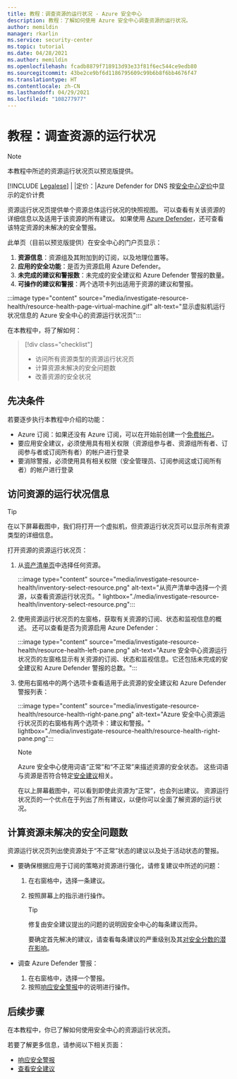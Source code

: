 ```yaml
---
title: 教程：调查资源的运行状况 - Azure 安全中心
description: 教程：了解如何使用 Azure 安全中心调查资源的运行状况。
author: memildin
manager: rkarlin
ms.service: security-center
ms.topic: tutorial
ms.date: 04/28/2021
ms.author: memildin
ms.openlocfilehash: fcadb8879f718913d93e33f81f6ec544ce9edb80
ms.sourcegitcommit: 43be2ce9bf6d1186795609c99b6b8f6bb4676f47
ms.translationtype: HT
ms.contentlocale: zh-CN
ms.lasthandoff: 04/29/2021
ms.locfileid: "108277977"
---
```

# <a name="tutorial-investigate-the-health-of-your-resources"></a>教程：调查资源的运行状况

> [!NOTE]
> 本教程中所述的资源运行状况页以预览版提供。
> 
> [!INCLUDE [Legalese](../../includes/security-center-preview-legal-text.md)] | |定价：|Azure Defender for DNS 按[安全中心定价](https://azure.microsoft.com/pricing/details/security-center/)中显示的定价计费

资源运行状况页提供单个资源总体运行状况的快照视图。 可以查看有关该资源的详细信息以及适用于该资源的所有建议。 如果使用 [Azure Defender](azure-defender.md)，还可查看该特定资源的未解决的安全警报。

此单页（目前以预览版提供）在安全中心的门户页显示：

1. **资源信息**：资源组及其附加到的订阅，以及地理位置等。
1. **应用的安全功能**：是否为资源启用 Azure Defender。
1. **未完成的建议和警报数**：未完成的安全建议和 Azure Defender 警报的数量。
1. **可操作的建议和警报**：两个选项卡列出适用于资源的建议和警报。

:::image type="content" source="media/investigate-resource-health/resource-health-page-virtual-machine.gif" alt-text="显示虚拟机运行状况信息的 Azure 安全中心的资源运行状况页":::

在本教程中，将了解如何：

> [!div class="checklist"]
> * 访问所有资源类型的资源运行状况页
> * 计算资源未解决的安全问题数
> * 改善资源的安全状况

## <a name="prerequisites"></a>先决条件

若要逐步执行本教程中介绍的功能：

- Azure 订阅：如果还没有 Azure 订阅，可以在开始前创建一个[免费帐户](https://azure.microsoft.com/free/)。
- 要应用安全建议，必须使用具有相关权限（资源组参与者、资源组所有者、订阅参与者或订阅所有者）的帐户进行登录
- 要消除警报，必须使用具有相关权限（安全管理员、订阅参阅这或订阅所有者）的帐户进行登录

##  <a name="access-the-health-information-for-a-resource"></a>访问资源的运行状况信息

> [!TIP]
> 在以下屏幕截图中，我们将打开一个虚拟机，但资源运行状况页可以显示所有资源类型的详细信息。 

打开资源的资源运行状况页：

1. 从[资产清单页](asset-inventory.md)中选择任何资源。

    :::image type="content" source="media/investigate-resource-health/inventory-select-resource.png" alt-text="从资产清单中选择一个资源，以查看资源运行状况页。" lightbox="./media/investigate-resource-health/inventory-select-resource.png":::

1. 使用资源运行状况页的左窗格，获取有关资源的订阅、状态和监视信息的概述。 还可以查看是否为资源启用 Azure Defender：

    :::image type="content" source="media/investigate-resource-health/resource-health-left-pane.png" alt-text="Azure 安全中心资源运行状况页的左窗格显示有关资源的订阅、状态和监视信息。它还包括未完成的安全建议和 Azure Defender 警报的总数。":::

1. 使用右窗格中的两个选项卡查看适用于此资源的安全建议和 Azure Defender 警报列表：

    :::image type="content" source="media/investigate-resource-health/resource-health-right-pane.png" alt-text="Azure 安全中心资源运行状况页的右窗格有两个选项卡：建议和警报。" lightbox="./media/investigate-resource-health/resource-health-right-pane.png":::

    > [!NOTE]
    > Azure 安全中心使用词语“正常”和“不正常”来描述资源的安全状态。 这些词语与资源是否符合特定[安全建议](security-policy-concept.md#what-is-a-security-recommendation)相关。
    >
    > 在以上屏幕截图中，可以看到即使此资源为“正常”，也会列出建议。 资源运行状况页的一个优点在于列出了所有建议，以便你可以全面了解资源的运行状况。 


## <a name="evaluate-the-outstanding-security-issues-for-a-resource"></a>计算资源未解决的安全问题数

资源运行状况页列出使资源处于“不正常”状态的建议以及处于活动状态的警报。 

- 要确保根据应用于订阅的策略对资源进行强化，请修复建议中所述的问题：
    1. 在右窗格中，选择一条建议。
    1. 按照屏幕上的指示进行操作。

        > [!TIP]
        > 修复由安全建议提出的问题的说明因安全中心的每条建议而异。
        >
        > 要确定首先解决的建议，请查看每条建议的严重级别及其[对安全分数的潜在影响](secure-score-security-controls.md#security-controls-and-their-recommendations)。

- 调查 Azure Defender 警报：
    1. 在右窗格中，选择一个警报。
    1. 按照[响应安全警报](security-center-managing-and-responding-alerts.md#respond-to-security-alerts)中的说明进行操作。


## <a name="next-steps"></a>后续步骤

在本教程中，你已了解如何使用安全中心的资源运行状况页。

若要了解更多信息，请参阅以下相关页面：

- [响应安全警报](security-center-managing-and-responding-alerts.md#respond-to-security-alerts)
- [查看安全建议](security-center-recommendations.md)